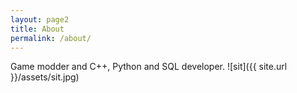 ```yaml
---
layout: page2
title: About
permalink: /about/
---
```


Game modder and C++, Python and SQL developer.
![sit]({{ site.url }}/assets/sit.jpg)
